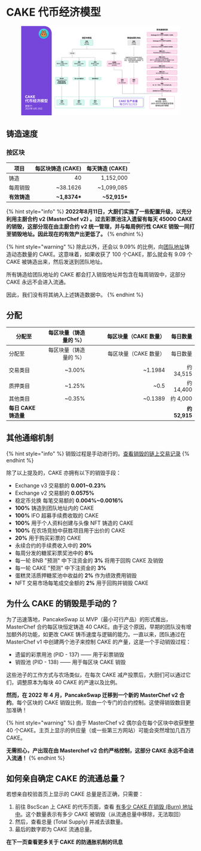 # CAKE 代币经济模型

<figure><img src="../../.gitbook/assets/image (221).png" alt=""><figcaption></figcaption></figure>

## **铸造速度** <a href="#emission-rate" id="emission-rate"></a>

### **按区块**

| **项目**   | **每区块铸造 (CAKE)** | **每天铸造 (CAKE)** |
| -------- | ---------------: | --------------: |
| 铸造       |               40 |       1,152,000 |
| 每周销毁     |        \~38.1626 |     \~1,099,085 |
| **有效铸造** |   **\~1,8374\*** |  **\~52,915\*** |

{% hint style="info" %}
**2022年8月11日，大厨们实施了一些配置升级，以充分利用主厨合约 v2 (MasterChef v2) 。过去彩票池注入遗留有每天 45000 CAKE 的销毁，这部分现在由主厨合约 v2 统一管理，并与每周例行性 CAKE 销毁一同打至销毁地址。因此现在的有效产出更低了。**
{% endhint %}

{% hint style="warning" %}
除此以外，还会以 9.09% 的比例，向[团队地址](https://bscscan.com/address/0xceba60280fb0ecd9a5a26a1552b90944770a4a0e#tokentxns)铸造动态数量的 CAKE。这意味着，如果收获了 100 个CAKE，那么就会有 9.09 个 CAKE 被铸造出来，然后发送到团队地址。

所有铸造给团队地址的 CAKE 都会打入销毁地址并包含在每周销毁中，这部分 CAKE 永远不会进入流通。

因此，我们没有将其纳入上述铸造数据中。
{% endhint %}

## 分配 <a href="#distribution" id="distribution"></a>

<table data-header-hidden><thead><tr><th>分配至</th><th align="right">每区块量（铸造量的 %）</th><th width="200" align="right">每区块量（CAKE 数量）</th><th align="right">每日数量</th></tr></thead><tbody><tr><td>分配至</td><td align="right">每区块量（铸造量的 %）</td><td align="right">每区块量（CAKE 数量）</td><td align="right">每日数量</td></tr><tr><td>交易类目</td><td align="right">~3.00%</td><td align="right">~1.1984</td><td align="right">约 34,515 </td></tr><tr><td>质押类目</td><td align="right">~1.25%</td><td align="right">~0.5</td><td align="right">约 14,400</td></tr><tr><td>其他类目</td><td align="right">~0.35%</td><td align="right">~0.1389</td><td align="right">约 4,000</td></tr><tr><td><strong>每日 CAKE 铸造量</strong></td><td align="right"></td><td align="right"></td><td align="right"><strong>约</strong> <strong>52,915</strong></td></tr></tbody></table>

## **其他通缩机制** <a href="#other-deflationary-mechanics" id="other-deflationary-mechanics"></a>

{% hint style="info" %}
销毁过程是手动进行的。[查看销毁的链上交易记录](https://bscscan.com/token/0x0e09fabb73bd3ade0a17ecc321fd13a19e81ce82?a=0x000000000000000000000000000000000000dead)
{% endhint %}

除了以上提及的，CAKE 亦拥有以下的销毁手段：

* Exchange v3 交易额的 **0.001\~0.23%**
* Exchange v2 交易额的 **0.0575%**
* 稳定币兑换 每笔交易额的 **0.004%\~0.0016%**&#x20;
* **100%** 铸造到团队地址内的 CAKE
* **100%** IFO 超募手续费收取的 CAKE
* **100%** 用于个人资料创建与头像 NFT 铸造的 CAKE
* **100%** 在农场竞拍中获胜项目用于出价的 CAKE
* **20%** 用于购买彩票的 CAKE
* 永续合约的手续费收入中的 **20%**
* 每周分发的糖浆彩票奖池中的 **8%**
* 每一轮 BNB "预测" 中下注资金的 **3%** 将用于回购 CAKE 及销毁
* 每一轮 CAKE "预测" 中下注资金的 **3%**
* 蛋糕灵活质押糖浆池中收益的 **2%** 作为绩效费用销毁
* &#x20;NFT 交易市场每笔成交金额的 **2%** 用于回购并销毁 CAKE

## 为什么 CAKE 的销毁是手动的？

为了迅速落地，PancakeSwap 以 MVP（最小可行产品）的形式推出，MasterChef 合约每区块恒定铸造 40 CAKE。由于这个原因，早期的团队没有增加额外的功能，如更改 CAKE 铸币速度与逻辑的能力。一直以来，团队通过在 MasterChef v1 中创建两个池子来控制 CAKE 的产量，这是一个手动销毁过程：

* 遗留的彩票用池 (PID - 137) —— 用于彩票销毁
* 销毁池 (PID - 138) —— 用于每区块 CAKE 销毁

这些池子的工作方式与农场类似，在每次 CAKE 减产投票后，大厨们可以通过它们，调整原本为每块 40 CAKE 的产速以及比例。

**然而，在 2022 年 4 月，PancakeSwap 迁移到一个新的 MasterChef v2 合约**。每个区块的 CAKE 销毁比例，现由一个专门的合约控制。这使得销毁数目更加准确！

{% hint style="warning" %}
由于 MasterChef v2 偶尔会在每个区块中收获整整 40 个CAKE。主页上显示的供应量（或一些第三方网站）可能会突然增加几百万CAKE。

**无需担心，产出现在由 Masterchef v2 合约严格控制，这部分 CAKE 永远不会进入流通！**
{% endhint %}

## 如何亲自确定 CAKE 的流通总量？

若想亲自校验首页上显示的 CAKE 总量是否正确，只需要：

1. 前往 BscScan 上 CAKE 的代币页面，查看 [有多少 CAKE 在销毁 (Burn) 地址中](https://bscscan.com/token/0x0e09fabb73bd3ade0a17ecc321fd13a19e81ce82#balances)。这个数量表示有多少 CAKE 被销毁（从流通总量中移除，无法取回）
2. 然后，查看总量 (Total Supply) 并减去该数量。
3. 最后的数字即为 CAKE 流通总量。



**在下一页查看更多关于 CAKE 的防通胀机制的讯息**
